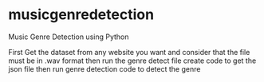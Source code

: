 # musicgenredetection
Music Genre Detection using Python


First Get the dataset from any website you want and consider that the file must be in .wav format then run the genre detect file create code to get the json file then run genre detection code to detect the genre 
